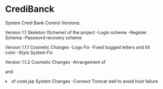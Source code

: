 # CrediBanck
System Credi Bank
Control Versions:

Version 1.1
Skeleton (Scheme) of the project
-Login scheme
-Register Schema
-Password recovery scheme

Version 1.1.1 
Cosmetic Changes
-Logo Fix
-Fixed bugged letters and tilt color
-Style System Fix

Version 1.1.2 
Cosmetic Changes
-Arrangement of <p> and <li> of code.jsp
System Changes
-Connect Tomcat well to avoid host failure
